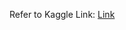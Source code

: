 Refer to Kaggle Link: <a href="https://www.kaggle.com/code/hamditarek/fake-news-detection-on-twitter-eda/input?select=train.csv">Link</a>

